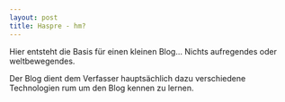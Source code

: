 ```yaml
---
layout: post
title: Haspre - hm?
---
```


Hier entsteht die Basis für einen kleinen Blog... Nichts aufregendes oder weltbewegendes.

Der Blog dient dem Verfasser hauptsächlich dazu verschiedene Technologien rum um den Blog kennen zu lernen. 

